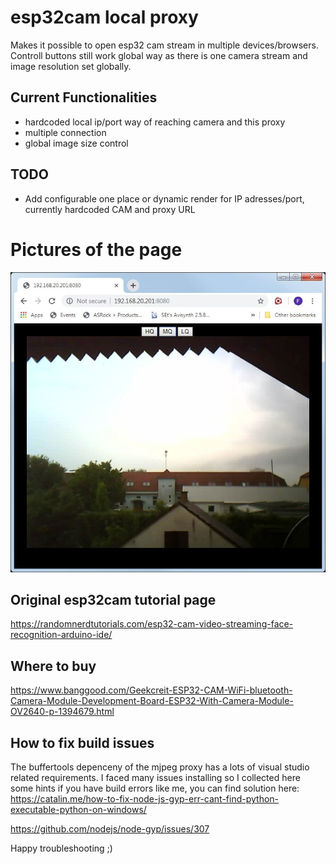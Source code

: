 # esp32cam local proxy
Makes it possible to open esp32 cam stream in multiple devices/browsers.
Controll buttons still work global way as there is one camera stream and image resolution set globally.

## Current Functionalities

* hardcoded local ip/port way of reaching camera and this proxy
* multiple connection
* global image size control

## TODO

* Add configurable one place or dynamic render for IP adresses/port, currently hardcoded CAM and proxy URL


# Pictures of the page

![Image of Screen](doc/screensmall1.jpg)

## Original esp32cam tutorial page
https://randomnerdtutorials.com/esp32-cam-video-streaming-face-recognition-arduino-ide/

## Where to buy
https://www.banggood.com/Geekcreit-ESP32-CAM-WiFi-bluetooth-Camera-Module-Development-Board-ESP32-With-Camera-Module-OV2640-p-1394679.html

## How to fix build issues
The buffertools depenceny of the mjpeg proxy has a lots of visual studio related requirements.
I faced many issues installing so I collected here some hints if you have build errors like me, you can find solution here:
https://catalin.me/how-to-fix-node-js-gyp-err-cant-find-python-executable-python-on-windows/

https://github.com/nodejs/node-gyp/issues/307

Happy troubleshooting ;)
